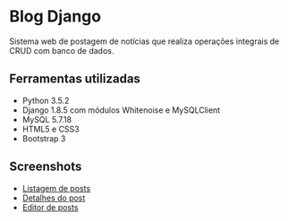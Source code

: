 # Blog Django
Sistema web de postagem de notícias que realiza operações integrais de CRUD com banco de dados.

## Ferramentas utilizadas
- Python 3.5.2
- Django 1.8.5 com módulos Whitenoise e MySQLClient
- MySQL 5.7.18
- HTML5 e CSS3
- Bootstrap 3

## Screenshots
* [Listagem de posts](https://raw.githubusercontent.com/marcomvidal/BlogDjango/master/screenshot_listagem.png)
* [Detalhes do post](https://raw.githubusercontent.com/marcomvidal/BlogDjango/master/screenshot_post.png)
* [Editor de posts](https://raw.githubusercontent.com/marcomvidal/BlogDjango/master/screenshot_editor.png)
